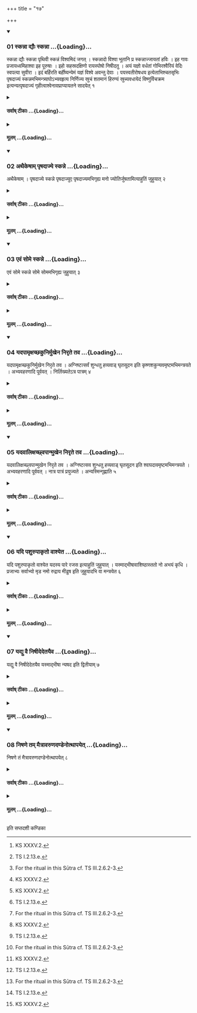 +++
title = "१७"

+++

<div class="js_include" includetitle="true" newlevelforh1="3" unfilled url="/vedAH_yajuH/taittirIyam/sUtram/ApastambaH/shrautam/vishvAsa-prastutiH/09/17/01_skannA_dyauH_skannA.md">
<details open><summary><h3>01 स्कन्ना द्यौः स्कन्ना ...{Loading}...</h3></summary>

स्कन्ना द्यौः स्कन्ना पृथिवी स्कन्नं विश्वमिदं जगत् । स्कन्नादो विश्वा भूतानि प्र स्कन्नाज्जायतां हविः । इह गावः प्रजायध्वमिहाश्वा इह पूरुषाः । इहो सहस्रदक्षिणो रायस्पोषो निषीदतु । अयं यज्ञो वर्धतां गोभिरश्वैरियं वेदिः स्वपत्या सुवीरा । इदं बर्हिरति बर्हींष्यन्येमं यज्ञं विश्वे अवन्तु देवाः । पयस्वतीरोषधय इत्येताभिश्चतसृभिः पृषदाज्यं स्कन्नमभिमन्त्र्यापोऽभ्यवहृत्य निर्णिज्य स्रुचं शतमानं हिरण्यं स्रुच्यवधायेदं विष्णुर्विचक्रम इत्यन्यत्पृषदाज्यं गृहीत्वाश्वेनावघ्राप्यायतने सादयेत् १
</details>
</div>
<div class="js_include collapsed" newlevelforh1="4" title="सर्वाष् टीकाः" unfilled url="/vedAH_yajuH/taittirIyam/sUtram/ApastambaH/shrautam/sarvASh_TIkAH/09/17/01_skannA_dyauH_skannA.md">
<details><summary><h4>सर्वाष् टीकाः ...{Loading}...</h4></summary>
<details><summary>थिते</summary>

1. Having addressed the clotted ghee which has been spilled out, with these four verses beginning with skannā dyauḥ...[^1] having thrown it in water, having washed the ladle, having put gold of hundred Mānas (in weight) into the ladle, having scooped another clotted ghee (into the ladle) with idaṁ viṣṇur vi cakrame...[^2], having caused it to be smelled by a horse, he should place it on its place on the altar.[^3]  

[^1]: KS XXXV.2.  

[^2]: TS I.2.13.e.  

[^3]: For the ritual in this Sūtra cf. TS III.2.6.2-3.
</details>
</details>
</div>
<div class="js_include collapsed" newlevelforh1="4" title="मूलम्" unfilled url="/vedAH_yajuH/taittirIyam/sUtram/ApastambaH/shrautam/mUlam/09/17/01_skannA_dyauH_skannA.md">
<details><summary><h4>मूलम् ...{Loading}...</h4></summary>

स्कन्ना द्यौः स्कन्ना पृथिवी स्कन्नं विश्वमिदं जगत् । स्कन्नादो विश्वा भूतानि प्र स्कन्नाज्जायतां हविः । इह गावः प्रजायध्वमिहाश्वा इह पूरुषाः । इहो सहस्रदक्षिणो रायस्पोषो निषीदतु । अयं यज्ञो वर्धतां गोभिरश्वैरियं वेदिः स्वपत्या सुवीरा । इदं बर्हिरति बर्हींष्यन्येमं यज्ञं विश्वे अवन्तु देवाः । पयस्वतीरोषधय इत्येताभिश्चतसृभिः पृषदाज्यं स्कन्नमभिमन्त्र्यापोऽभ्यवहृत्य निर्णिज्य स्रुचं शतमानं हिरण्यं स्रुच्यवधायेदं विष्णुर्विचक्रम इत्यन्यत्पृषदाज्यं गृहीत्वाश्वेनावघ्राप्यायतने सादयेत् १
</details>
</div>
<div class="js_include" includetitle="true" newlevelforh1="3" unfilled url="/vedAH_yajuH/taittirIyam/sUtram/ApastambaH/shrautam/vishvAsa-prastutiH/09/17/02_athaikeShAm_pRShadAjye_skanne.md">
<details open><summary><h3>02 अथैकेषाम् पृषदाज्ये स्कन्ने ...{Loading}...</h3></summary>

अथैकेषाम् । पृषदाज्ये स्कन्ने पृषदाज्युए पृषदाज्यमभिगृह्य मनो ज्योतिर्जुषतामित्याहुतिं जुहुयात् २
</details>
</div>
<div class="js_include collapsed" newlevelforh1="4" title="सर्वाष् टीकाः" unfilled url="/vedAH_yajuH/taittirIyam/sUtram/ApastambaH/shrautam/sarvASh_TIkAH/09/17/02_athaikeShAm_pRShadAjye_skanne.md">
<details><summary><h4>सर्वाष् टीकाः ...{Loading}...</h4></summary>
<details><summary>थिते</summary>

2. Now according to some (ritualists), if the clotted ghee spills out, having poured some other clotted ghee in the (pot of the previous) clotted ghee one should make a libation (of the clotted ghee) with mano jyotir juṣatām...[^1]  

[^1]: TS I.5.3.g.
</details>
</details>
</div>
<div class="js_include collapsed" newlevelforh1="4" title="मूलम्" unfilled url="/vedAH_yajuH/taittirIyam/sUtram/ApastambaH/shrautam/mUlam/09/17/02_athaikeShAm_pRShadAjye_skanne.md">
<details><summary><h4>मूलम् ...{Loading}...</h4></summary>

अथैकेषाम् । पृषदाज्ये स्कन्ने पृषदाज्युए पृषदाज्यमभिगृह्य मनो ज्योतिर्जुषतामित्याहुतिं जुहुयात् २
</details>
</div>
<div class="js_include" includetitle="true" newlevelforh1="3" unfilled url="/vedAH_yajuH/taittirIyam/sUtram/ApastambaH/shrautam/vishvAsa-prastutiH/09/17/03_evaM_some_skanne.md">
<details open><summary><h3>03 एवं सोमे स्कन्ने ...{Loading}...</h3></summary>

एवं सोमे स्कन्ने सोमे सोममभिगृह्य जुहुयात् ३
</details>
</div>
<div class="js_include collapsed" newlevelforh1="4" title="सर्वाष् टीकाः" unfilled url="/vedAH_yajuH/taittirIyam/sUtram/ApastambaH/shrautam/sarvASh_TIkAH/09/17/03_evaM_some_skanne.md">
<details><summary><h4>सर्वाष् टीकाः ...{Loading}...</h4></summary>
<details><summary>थिते</summary>

3. In the same manner if Soma spills out, one should make a libation (of clotted ghee) after having poured some other Soma juice into the remaining Soma juice.
</details>
</details>
</div>
<div class="js_include collapsed" newlevelforh1="4" title="मूलम्" unfilled url="/vedAH_yajuH/taittirIyam/sUtram/ApastambaH/shrautam/mUlam/09/17/03_evaM_some_skanne.md">
<details><summary><h4>मूलम् ...{Loading}...</h4></summary>

एवं सोमे स्कन्ने सोमे सोममभिगृह्य जुहुयात् ३
</details>
</div>
<div class="js_include" includetitle="true" newlevelforh1="3" unfilled url="/vedAH_yajuH/taittirIyam/sUtram/ApastambaH/shrautam/vishvAsa-prastutiH/09/17/04_yadapAmRxachChakunirmukhena_nirRte_tava.md">
<details open><summary><h3>04 यदपामृक्षच्छकुनिर्मुखेन निरृते तव ...{Loading}...</h3></summary>

यदपामृक्षच्छकुनिर्मुखेन निरृते तव । अग्निष्टत्सर्वं शुन्धतु हव्यवाड् घृतसूदन इति कृष्णशकुन्यवमृष्टमभिमन्त्रयते । अभ्यवहरणादि पूर्ववत् । निर्लिख्यतेऽत्र पात्रम् ४
</details>
</div>
<div class="js_include collapsed" newlevelforh1="4" title="सर्वाष् टीकाः" unfilled url="/vedAH_yajuH/taittirIyam/sUtram/ApastambaH/shrautam/sarvASh_TIkAH/09/17/04_yadapAmRxachChakunirmukhena_nirRte_tava.md">
<details><summary><h4>सर्वाष् टीकाः ...{Loading}...</h4></summary>
<details><summary>थिते</summary>

4. One should address (the clotted ghee) touched by a black bird with yadapāmr̥kṣat...[^1] The act of throwing (into the water) etc. should be done as (described) earlier.[^2] The pot is scrubbed in this case[^3] (and used again).  

[^1]: KS XXXV.4.  

[^2]: See Sutra 1.  

[^3]: Cf. TS III.2.6.2-3.
</details>
</details>
</div>
<div class="js_include collapsed" newlevelforh1="4" title="मूलम्" unfilled url="/vedAH_yajuH/taittirIyam/sUtram/ApastambaH/shrautam/mUlam/09/17/04_yadapAmRxachChakunirmukhena_nirRte_tava.md">
<details><summary><h4>मूलम् ...{Loading}...</h4></summary>

यदपामृक्षच्छकुनिर्मुखेन निरृते तव । अग्निष्टत्सर्वं शुन्धतु हव्यवाड् घृतसूदन इति कृष्णशकुन्यवमृष्टमभिमन्त्रयते । अभ्यवहरणादि पूर्ववत् । निर्लिख्यतेऽत्र पात्रम् ४
</details>
</div>
<div class="js_include" includetitle="true" newlevelforh1="3" unfilled url="/vedAH_yajuH/taittirIyam/sUtram/ApastambaH/shrautam/vishvAsa-prastutiH/09/17/05_yadavAlixachChvapAnmukhena_nirRte_tava.md">
<details open><summary><h3>05 यदवालिक्षच्छ्वपान्मुखेन निरृते तव ...{Loading}...</h3></summary>

यदवालिक्षच्छ्वपान्मुखेन निरृते तव । अग्निष्टत्सव शुन्धतु हव्यवाड् घृतसूदन इति श्वापदावमृष्टमभिमन्त्रयते । अभ्यवहरणादि पूर्ववत् । नात्र पात्रं प्रयुज्यते । अन्यस्मिन्गृह्णाति ५
</details>
</div>
<div class="js_include collapsed" newlevelforh1="4" title="सर्वाष् टीकाः" unfilled url="/vedAH_yajuH/taittirIyam/sUtram/ApastambaH/shrautam/sarvASh_TIkAH/09/17/05_yadavAlixachChvapAnmukhena_nirRte_tava.md">
<details><summary><h4>सर्वाष् टीकाः ...{Loading}...</h4></summary>
<details><summary>थिते</summary>

5. One should address (the clotted ghee) touched by a beast having feet similar to those of a dog (viz. jackal etc.) with yadavālikṣat...[^1] The act of throwing (into water) etc. should be done as (described) earlier.[^2] Here the pot is not to be used (again). One scoops (new clotted ghee) in another (pot).[^3]  

[^1]: Cp. KS XXXV.4.  

[^2]: See Sūtra 1.  

[^3]: Cp. TS II.2.6.2-3.
</details>
</details>
</div>
<div class="js_include collapsed" newlevelforh1="4" title="मूलम्" unfilled url="/vedAH_yajuH/taittirIyam/sUtram/ApastambaH/shrautam/mUlam/09/17/05_yadavAlixachChvapAnmukhena_nirRte_tava.md">
<details><summary><h4>मूलम् ...{Loading}...</h4></summary>

यदवालिक्षच्छ्वपान्मुखेन निरृते तव । अग्निष्टत्सव शुन्धतु हव्यवाड् घृतसूदन इति श्वापदावमृष्टमभिमन्त्रयते । अभ्यवहरणादि पूर्ववत् । नात्र पात्रं प्रयुज्यते । अन्यस्मिन्गृह्णाति ५
</details>
</div>
<div class="js_include" includetitle="true" newlevelforh1="3" unfilled url="/vedAH_yajuH/taittirIyam/sUtram/ApastambaH/shrautam/vishvAsa-prastutiH/09/17/06_yadi_pashurupAkRto_vAshyeta.md">
<details open><summary><h3>06 यदि पशुरुपाकृतो वाश्येत ...{Loading}...</h3></summary>

यदि पशुरुपाकृतो वाश्येत यदस्य पारे रजस इत्याहुतिं जुहुयात् । यस्माद्भीषावाशिष्ठास्ततो नो अभयं कृधि । प्रजाभ्यः सर्वाभ्यो मृड नमो रुद्राय मीढुष इति जुहुयादभि वा मन्त्रयेत ६
</details>
</div>
<div class="js_include collapsed" newlevelforh1="4" title="सर्वाष् टीकाः" unfilled url="/vedAH_yajuH/taittirIyam/sUtram/ApastambaH/shrautam/sarvASh_TIkAH/09/17/06_yadi_pashurupAkRto_vAshyeta.md">
<details><summary><h4>सर्वाष् टीकाः ...{Loading}...</h4></summary>
<details><summary>थिते</summary>

6. If a victim which has been dedicated (to the deity)[^1] bleats, one should offer a libation (of ghee in the Āhavanīya fire) with yadasya pāre rajasaḥ....[^2] Then one should offer a libation (of ghee in the Āhavanīya fire) with yasmād bhīṣāvāśiṣṭhāh...[^3] or address (the victim with this verse).  

[^1]: For dedication of a victim see VII.12.8.  

[^2]: TS IV.2.5.f.  

[^3]: TB III.7.8.1.
</details>
</details>
</div>
<div class="js_include collapsed" newlevelforh1="4" title="मूलम्" unfilled url="/vedAH_yajuH/taittirIyam/sUtram/ApastambaH/shrautam/mUlam/09/17/06_yadi_pashurupAkRto_vAshyeta.md">
<details><summary><h4>मूलम् ...{Loading}...</h4></summary>

यदि पशुरुपाकृतो वाश्येत यदस्य पारे रजस इत्याहुतिं जुहुयात् । यस्माद्भीषावाशिष्ठास्ततो नो अभयं कृधि । प्रजाभ्यः सर्वाभ्यो मृड नमो रुद्राय मीढुष इति जुहुयादभि वा मन्त्रयेत ६
</details>
</div>
<div class="js_include" includetitle="true" newlevelforh1="3" unfilled url="/vedAH_yajuH/taittirIyam/sUtram/ApastambaH/shrautam/vishvAsa-prastutiH/09/17/07_yadyu_vai_niShIdedetayaiva.md">
<details open><summary><h3>07 यद्यु वै निषीदेदेतयैव ...{Loading}...</h3></summary>

यद्यु वै निषीदेदेतयैव यस्माद्भीषा न्यषद इति द्वितीयाम् ७
</details>
</div>
<div class="js_include collapsed" newlevelforh1="4" title="सर्वाष् टीकाः" unfilled url="/vedAH_yajuH/taittirIyam/sUtram/ApastambaH/shrautam/sarvASh_TIkAH/09/17/07_yadyu_vai_niShIdedetayaiva.md">
<details><summary><h4>सर्वाष् टीकाः ...{Loading}...</h4></summary>
<details><summary>थिते</summary>

7. If (the dedicatd victim) sits down one should offer (the first libation) with this (verse)' only and the second with yasmäd bhisa nyasadah....[^2]   

[^1]: TS IV.2.5.f.  

[^2]: TB III.7.8.1-2.
</details>
</details>
</div>
<div class="js_include collapsed" newlevelforh1="4" title="मूलम्" unfilled url="/vedAH_yajuH/taittirIyam/sUtram/ApastambaH/shrautam/mUlam/09/17/07_yadyu_vai_niShIdedetayaiva.md">
<details><summary><h4>मूलम् ...{Loading}...</h4></summary>

यद्यु वै निषीदेदेतयैव यस्माद्भीषा न्यषद इति द्वितीयाम् ७
</details>
</div>
<div class="js_include" includetitle="true" newlevelforh1="3" unfilled url="/vedAH_yajuH/taittirIyam/sUtram/ApastambaH/shrautam/vishvAsa-prastutiH/09/17/08_niShaNe_tam_maitrAvaruNadaNDenotthApayet.md">
<details open><summary><h3>08 निषणे तम् मैत्रावरुणदण्डेनोत्थापयेत् ...{Loading}...</h3></summary>

निषणे तं मैत्रावरुणदण्डेनोत्थापयेत् ८
</details>
</div>
<div class="js_include collapsed" newlevelforh1="4" title="सर्वाष् टीकाः" unfilled url="/vedAH_yajuH/taittirIyam/sUtram/ApastambaH/shrautam/sarvASh_TIkAH/09/17/08_niShaNe_tam_maitrAvaruNadaNDenotthApayet.md">
<details><summary><h4>सर्वाष् टीकाः ...{Loading}...</h4></summary>
<details><summary>थिते</summary>

8. After the victim has sat dawn, one should cause it to stand up by means of the staff of the Maitrāvaruṇa(-priest),[^1]  

[^1]: The sentence is incomplete. See the next Sūtra.
</details>
</details>
</div>
<div class="js_include collapsed" newlevelforh1="4" title="मूलम्" unfilled url="/vedAH_yajuH/taittirIyam/sUtram/ApastambaH/shrautam/mUlam/09/17/08_niShaNe_tam_maitrAvaruNadaNDenotthApayet.md">
<details><summary><h4>मूलम् ...{Loading}...</h4></summary>

निषणे तं मैत्रावरुणदण्डेनोत्थापयेत् ८
</details>
</div>

  
इति सप्तदशी कण्डिका 
